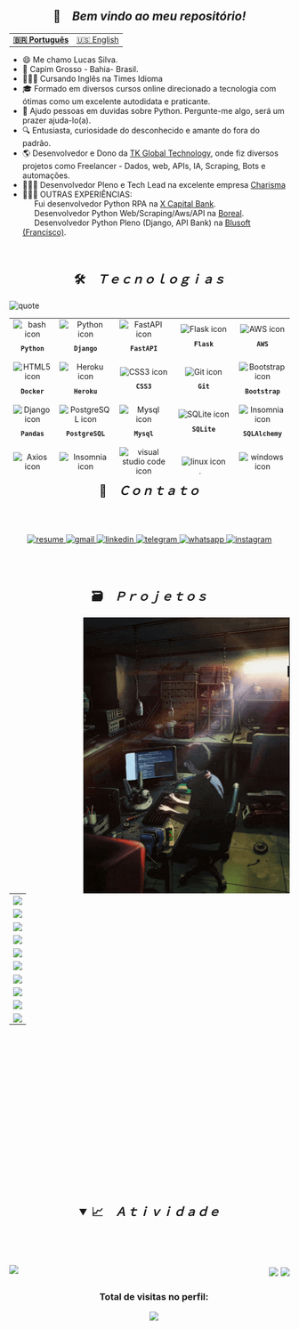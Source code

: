 
<h2 align="center">📇 &ensp; <i>Bem vindo ao meu repositório!</i></h2>
<!-- <img align="right" src="./analysis.gif" width="370px" alt="anime chilling"> -->
<table align="center">
  <tr>
    <td>
      <b>
        <a href="README.md">🇧🇷 Português</a>
      </b>
    </td>
    <td>
      <a href="readme-en.md">🇺🇸 English</a>
    </td>
  </tr>
</table>

<ul align="left">
    <li>😄 Me chamo Lucas Silva.</li>
    <li>📌 Capim Grosso - Bahia- Brasil.</li>
    <li>👨🏽‍🎓 Cursando Inglês na Times Idioma</li>
    <li>🎓 Formado em diversos cursos online direcionado a tecnologia com ótimas como um excelente autodidata e praticante.</li>
    <li>💬 Ajudo pessoas em duvidas sobre Python. Pergunte-me algo, será um prazer ajuda-lo(a).</li>
    <li>🔍 Entusiasta, curiosidade do desconhecido e amante do fora do padrão.</li>
    <li>🌎 Desenvolvedor e Dono da <a href="https://www.linkedin.com/company/tk-global-technology/" target="_blank">TK Global Technology</a>, onde fiz diversos projetos como Freelancer - Dados, web, APIs, IA, Scraping, Bots e automações.</li>
   <li>👨🏽‍🏫 Desenvolvedor Pleno e Tech Lead na excelente empresa <a href="https://www.linkedin.com/company/charisma-business-intelligence/mycompany" target="_blank">Charisma</a> </li>
    <li>👨🏽‍💻 OUTRAS EXPERIÊNCIAS: <br>
      &ensp;&ensp;&ensp;Fui desenvolvedor Python RPA na <a href="https://xcapitalbank.com.br/" target="_blank">X Capital Bank</a>.<br> 
      &ensp;&ensp;&ensp;Desenvolvedor Python Web/Scraping/Aws/API na <a href="https://www.linkedin.com/company/boreal-web30/" target="_blank">Boreal</a>.<br>
      &ensp;&ensp;&ensp;Desenvolvedor Python Pleno (Django, API Bank) na <a href="https://www.linkedin.com/in/fandrefh/" target="_blank">Blusoft (Francisco)</a>.
  </li>
</ul>
<br>

<h2 align="center">🛠️ &ensp; <i>Ｔｅｃｎｏｌｏｇｉａｓ</i></h2>
<img align="left" width="280px" alt="quote" src="https://quotes-github-readme.vercel.app/api?type=vertical&theme=tokyonight"/>
<table align="right" height="280px">
  <tr>
    <td align="center">
      <img src="https://skillicons.dev/icons?i=python" width="65px" alt="bash icon"/><br>
      <sub>
        <b>
          <pre>Python</pre>
        </b>
      </sub>
    </td>
    <td align="center">
      <img src="https://skillicons.dev/icons?i=django" width="65px" alt="Python icon"/><br>
      <sub>
        <b>
          <pre>Django</pre>
        </b>
      </sub>
    </td>
     <td align="center">
      <img src="https://skillicons.dev/icons?i=fastapi" width="60px" alt="FastAPI icon"/><br>
      <sub>
        <b>
          <pre>FastAPI</pre>
        </b>
      </sub>
    </td>
    <td align="center">
      <img src="https://skillicons.dev/icons?i=flask" width="65px" alt="Flask icon"/><br>
      <sub>
        <b>
          <pre>Flask</pre>
        </b>
      </sub>
    </td>
    <td align="center">
      <img src="https://skillicons.dev/icons?i=aws" width="65px" alt="AWS icon"/><br>
      <sub>
        <b>
          <pre>AWS</pre>
        </b>
      </sub>
    </td>
  </tr>
  <tr>
     <td align="center">
      <img src="https://skillicons.dev/icons?i=docker" width="65px" alt="HTML5 icon"/><br>
      <sub>
        <b>
          <pre>Docker</pre>
        </b>
      </sub>
    </td>
    <td align="center">
      <img src="https://skillicons.dev/icons?i=heroku" width="65px" alt="Heroku icon"/><br>
      <sub>
        <b>
          <pre>Heroku</pre>
        </b>
      </sub>
    </td>
    <td align="center">
      <img src="https://skillicons.dev/icons?i=css" width="65px" alt="CSS3 icon"/><br>
      <sub>
        <b>
          <pre>&ensp;CSS3&ensp;</pre>
        </b>
      </sub>
    </td>
    <td align="center" width="100px;">
      <img src="https://skillicons.dev/icons?i=git" width="65px" alt="Git icon"/><br>
      <sub>
        <b>
          <pre>&emsp;Git&emsp;</pre>
        </b>
      </sub>
    </td>
    <td align="center">
      <img src="https://skillicons.dev/icons?i=bootstrap" width="65px" alt="Bootstrap icon"/><br>
      <sub>
        <b>
          <pre>Bootstrap</pre>
        </b>
      </sub>
    </td>
  </tr>
  <tr>
  <td align="center">
      <img src="https://cdn.jsdelivr.net/gh/devicons/devicon/icons/pandas/pandas-original.svg" width="65px" alt="Django icon"/><br>
      <sub>
        <b>
          <pre>Pandas</pre>
        </b>
      </sub>
    </td>
    <td align="center">
      <img src="https://skillicons.dev/icons?i=postgresql" width="65px" alt="PostgreSQL icon"/><br>
      <sub>
        <b>
          <pre>PostgreSQL</pre>
        </b>
      </sub>
    </td>
    <td align="center">
      <img src="https://skillicons.dev/icons?i=mysql" width="65px" alt="Mysql icon"/><br>
      <sub>
        <b>
          <pre>Mysql</pre>
        </b>
      </sub>
    </td>
    <td align="center">
      <img src="https://skillicons.dev/icons?i=sqlite" width="65px" alt="SQLite icon"/><br>
      <sub>
        <b>
          <pre>SQLite</pre>
        </b>
      </sub>
    </td>
    <td align="center">
      <img src="https://cdn.jsdelivr.net/gh/devicons/devicon/icons/sqlalchemy/sqlalchemy-original.svg" width="65px" alt="Insomnia icon"/><br>
      <sub>
        <b>
          <pre>SQLAlchemy</pre>
        </b>
      </sub>
    </td>
  </tr>
  <tr>
      <td align="center">
      <img src="https://cdn.jsdelivr.net/gh/devicons/devicon/icons/opencv/opencv-original.svg" width="65px" alt="Axios icon"/><br>
      <sub>
        <b>
          <pre>&ensp;OpenCV&ensp;</pre>
        </b>
      </sub>
    </td>
    <td align="center">
      <img src="https://user-images.githubusercontent.com/86276393/177148580-f21f8f32-113c-499c-8c4d-f03412137f82.svg" width="65px" alt="Insomnia icon"/><br>
      <sub>
        <b>
          <pre>Insomnia</pre>
        </b>
      </sub>
    </td>
    <td align="center">
      <img src="https://skillicons.dev/icons?i=vscode" width="65px" alt="visual studio code icon"/><br>
      <sub>
        <b>
          <pre>VSCode</pre>
        </b>
      </sub>
    </td>
    <td align="center">
      <img src="https://skillicons.dev/icons?i=linux" width="65px" alt="linux icon"/><br>
      <sub>
        <b>
          <pre>Linux</pre>
        </b>
      </sub>
    </td>
    <td align="center">
      <img src="https://user-images.githubusercontent.com/86276393/195136732-47fe1df9-2591-445a-bfac-fe540315f2a5.svg" width="65px" alt="windows icon"/><br>
      <sub>
        <b>
          <pre>Windows</pre>
        </b>
      </sub>
    </td>
  </tr>
</table>
<br><br><br><br><br><br><br><br><br><br><br><br><br><br>

<h2 align="center">📩 &ensp; <i>Ｃｏｎｔａｔｏ</i></h2>
<br><br>
<p align="center">
  <a href="https://docs.google.com/document/d/1mfNh_8FhfjjVntkqbCNTAlOUmq5YeiIX/edit?usp=sharing&ouid=101904598122336045067&rtpof=true&sd=true">
    <img src="https://img.shields.io/badge/Currículo-4285F4?style=for-the-badge&amp;logo=read-the-docs&amp;logoColor=white" alt="resume">
  </a>
  <a href="mailto:tekertudo@gmail.com" alt="Gmail" target="_blank">
    <img src="https://img.shields.io/badge/Gmail-D14836?style=for-the-badge&logo=gmail&logoColor=white" alt="gmail">
  </a>
  <a href="https://www.linkedin.com/in/lucastk/" alt="Linkedin" target="_blank">
    <img src="https://img.shields.io/badge/LinkedIn-0077B5?style=for-the-badge&logo=linkedin&logoColor=white" alt="linkedin">
  </a>
  <a href="https://t.me/tkmilionario" alt="Telegram" target="_blank">
    <img src="https://img.shields.io/badge/Telegram-2CA5E0?style=for-the-badge&logo=telegram&logoColor=white" alt="telegram">
  </a>
  <a href="https://wa.me/5574981199190?text=Yo,%20sinta-se%20livre%20para%20entrar%20em%20contato%20comigo." alt="WhatsApp" target="_blank">
    <img src="https://img.shields.io/badge/WhatsApp-25D366?style=for-the-badge&logo=whatsapp&logoColor=white" alt="whatsapp">
  </a>
  <a href="https://www.instagram.com/lucas_mnc/" alt="Instagram" target="_blank">
    <img src="https://img.shields.io/badge/Instagram-E4405F?style=for-the-badge&logo=instagram&logoColor=white" alt="instagram">
  </a>

<br><br>

<h2 align="center">🗃️ &ensp; <i>Ｐｒｏｊｅｔｏｓ</i></h2>
<img align="right" src="./projects-wallpaper.gif" height="496px" alt="projects image">
<table height="495px">
  <tr>
    <td>
    <a href="https://github.com/By-Lucas/RPA-desbloquear-reCaptcha" target="_blank">
      <img align="center" src="https://github-readme-stats.vercel.app/api/pin/?username=By-Lucas&repo=RPA-desbloquear-reCaptcha&theme=tokyonight&hide_border=true">
    </a>
    </td>
  </tr>
    <tr>
    <td>
    <a href="https://github.com/By-Lucas/user-register-API" target="_blank">
      <img align="center" src="https://github-readme-stats.vercel.app/api/pin/?username=By-Lucas&repo=FastApi-seguranca-JWT&theme=tokyonight&hide_border=true">
    </a>
    </td>
  </tr>
  <tr>
    <td>
    <a href="https://github.com/By-Lucas/FastAPI-e-PostgreSQL" target="_blank">
      <img align="center" src="https://github-readme-stats.vercel.app/api/pin/?username=By-Lucas&repo=FastAPI-e-PostgreSQL&theme=tokyonight&hide_border=true">
  </a>
    </td>
  </tr>
  <tr>
    <td>
     <a href="https://github.com/By-Lucas/Inteligencia-artificial-Vaga-de-estacionamento" target="_blank">
      <img align="center" src="https://github-readme-stats.vercel.app/api/pin/?username=By-Lucas&repo=Inteligencia-artificial-Vaga-de-estacionamento&theme=tokyonight&hide_border=true">
    </a>
    </td>
  </tr>
  <tr>
    <td>
    <a href="https://github.com/By-Lucas/LucroRural-Development-Seletivo" target="_blank">
      <img align="center" src="https://github-readme-stats.vercel.app/api/pin/?username=By-Lucas&repo=LucroRural-Development-Seletivo&theme=tokyonight&hide_border=true">
    </a>
    </td>
  </tr>
  <tr>
    <td>
    <a href="https://github.com/By-Lucas/AI-face-recognition-challenge" target="_blank">
      <img align="center" src="https://github-readme-stats.vercel.app/api/pin/?username=By-Lucas&repo=AI-face-recognition-challenge&theme=tokyonight&hide_border=true">
    </a>
    </td>
  </tr>
  <tr>
    <td>
    <a href="https://github.com/By-Lucas/React_and_Django" target="_blank">
      <img align="center" src="https://github-readme-stats.vercel.app/api/pin/?username=By-Lucas&repo=React_and_Django&theme=tokyonight&hide_border=true">
    </a>
    </td>
  </tr>
  <tr>
    <td>
    <a href="https://github.com/By-Lucas/LucroRural-Development" target="_blank">
      <img align="center" src="https://github-readme-stats.vercel.app/api/pin/?username=By-Lucas&repo=LucroRural-Development&theme=tokyonight&hide_border=true">
    </a>
    </td>
  </tr>
  <tr>
    <td>
    <a href="https://github.com/By-Lucas/Linke-Job" target="_blank">
      <img align="center" src="https://github-readme-stats.vercel.app/api/pin/?username=By-Lucas&repo=Linke-Job&theme=tokyonight&hide_border=true">
    </a>
    </td>
  </tr>
  <tr>
    <td>
    <a href="https://github.com/By-Lucas/Consume-api-Genius-with-Flask" target="_blank">
      <img align="center" src="https://github-readme-stats.vercel.app/api/pin/?username=By-Lucas&repo=Consume-api-Genius-with-Flask&theme=tokyonight&hide_border=true">
    </a>
    </td>
  </tr>
</table>
<br>

<h2 align="center">
<details open>
<summary>📈 &ensp; <i>Ａｔｉｖｉｄａｄｅ</i></summary>
<br>
<br><br>
<img align="left" height="415px" src="https://github-readme-stats.vercel.app/api/top-langs/?username=By-Lucas&langs_count=8&theme=tokyonight&hide_border=true">
<div align="right">
<img height="203px" src="https://github-readme-stats.vercel.app/api?username=By-Lucas&show_icons=true&custom_title=By-Lucas's%20Github%20Stats&theme=tokyonight&hide_border=true">
<img height="203px" src="https://github-readme-streak-stats.herokuapp.com/?user=By-Lucas&theme=tokyonight&hide_border=true">
</div>
</details>

<h3><p align="center">Total de visitas no perfil:</p>
<p align="center">
    <img alingn="center" src="https://profile-counter.glitch.me/By-lucas/count.svg"/>
</p>

<!--
- 🔭 I’m currently working on ...
- 🌱 I’m currently learning ...
- 👯 I’m looking to collaborate on ...
- 🤔 I’m looking for help with ...
- 💬 Ask me about ...
- 📫 How to reach me: ...
- 😄 Pronouns: ...
- ⚡ Fun fact: ...

<a href="#">
    <img src="https://img.shields.io/badge/Portfolio-323330?style=for-the-badge&amp;logo=Google-chrome&amp;logoColor=F7DF1E" alt="portfolio">
</a>

https://www.fancytextconverter.com/

- use SVGs in a next big update.

-->
